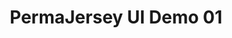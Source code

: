 ---
layout: default
category: bts
tags: [" openFrameworks"," threejs"," websocket"," shaders","glsl"]
video: "https://player.vimeo.com/video/310166054?badge=0&amp;autopause=0&amp;player_id=0&amp;app_id=72231"
title: "PermaJersey UI Demo 01"
thumbnail: "https://i.vimeocdn.com/video/750692523_295x166.jpg?r=pad"
---